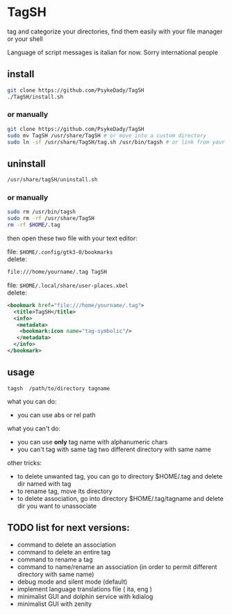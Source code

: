 # TagSH
tag and categorize your directories, find them easily with your file manager or your shell

Language of script messages is italian for now. Sorry international people 

## install 
```bash
git clone https://github.com/PsykeDady/TagSH
./TagSH/install.sh
```

### or manually
```bash
git clone https://github.com/PsykeDady/TagSH
sudo mv TagSH /usr/share/TagSH # or move into a custom directory
sudo ln -sf /usr/share/TagSH/tag.sh /usr/bin/tagsh # or link from your custom directory, or expand your PATH env
```

## uninstall
```bash
/usr/share/tagSH/uninstall.sh
```

### or manually
```bash
sudo rm /usr/bin/tagsh
sudo rm -rf /usr/share/TagSH
rm -rf $HOME/.tag
```

then open these two file with your text editor:  

file: `$HOME/.config/gtk3-0/bookmarks`  
delete:
```bash
file:///home/yourname/.tag TagSH
```

file: `$HOME/.local/share/user-places.xbel`  
delete:
```xml
<bookmark href="file:///home/yourname/.tag">
  <title>TagSH</title>
  <info>
   <metadata>
    <bookmark:icon name="tag-symbolic"/>
   </metadata>
  </info>
</bookmark>
```

## usage

`tagsh  /path/to/directory tagname`

what you can do:
- you can use abs or rel path

what you can't do:
- you can use **only** tag name with alphanumeric chars
- you can't tag with same tag two different directory with same name 

other tricks: 
- to delete unwanted tag, you can go to directory $HOME/.tag and delete dir named with tag
- to rename tag, move its directory
- to delete association, go into directory $HOME/.tag/tagname and delete dir you want to unassociate

## TODO list for next versions:

- command to delete an association
- command to delete an entire tag
- command to rename a tag
- command to name/rename an association (in order to permit different directory with same name)
- debug mode and silent mode (default) 
- implement language translations file ( ita, eng )
- minimalist GUI and dolphin service with kdialog
- minimalist GUI with zenity


